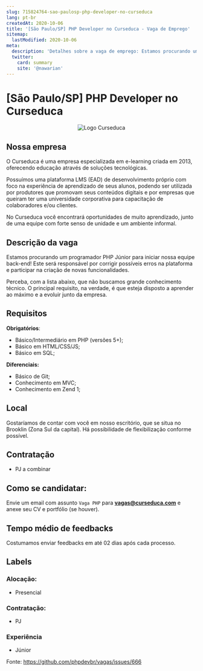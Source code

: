 ```yaml
---
slug: 715824764-sao-paulosp-php-developer-no-curseduca
lang: pt-br
createdAt: 2020-10-06
title: '[São Paulo/SP] PHP Developer no Curseduca - Vaga de Emprego'
sitemap:
  lastModified: 2020-10-06
meta:
  description: 'Detalhes sobre a vaga de emprego: Estamos procurando um programador PHP Júnior para iniciar nossa equipe back-end! Este será responsável por corrigir possíveis erros na plataforma e participar na criação de novas funcionalidades. Perceba, com a lista abaixo, que não buscamos grande conhecimento técnico. O principal requisito, na verdade, é que esteja disposto a aprender ao máximo e a evoluir junto da empresa.'
  twitter:
    card: summary
    site: '@nawarian'
---
```


# [São Paulo/SP] PHP Developer no Curseduca

<p align="center">
<img alt="Logo Curseduca" src="https://user-images.githubusercontent.com/60680170/95210360-cdeee480-07c1-11eb-85b0-e3db444a7249.png" />
</p>

## Nossa empresa

O Curseduca é uma empresa especializada em e-learning criada em 2013, oferecendo educação através de soluções tecnológicas.

Possuímos uma plataforma LMS (EAD) de desenvolvimento próprio com foco na experiência de aprendizado de seus alunos, podendo ser utilizada por produtores que promovam seus conteúdos digitais e por empresas que queiram ter uma universidade corporativa para capacitação de colaboradores e/ou clientes.

No Curseduca você encontrará oportunidades de muito aprendizado, junto de uma equipe com forte senso de unidade e um ambiente informal.

## Descrição da vaga

Estamos procurando um programador PHP Júnior para iniciar nossa equipe back-end! Este será responsável por corrigir possíveis erros na plataforma e participar na criação de novas funcionalidades.

Perceba, com a lista abaixo, que não buscamos grande conhecimento técnico. O principal requisito, na verdade, é que esteja disposto a aprender ao máximo e a evoluir junto da empresa.

## Requisitos

**Obrigatórios**: 

- Básico/Intermediário em PHP (versões 5+);
- Básico em HTML/CSS/JS;
- Básico em SQL;

**Diferenciais:**

- Básico de Git;
- Conhecimento em MVC;
- Conhecimento em Zend 1;

## Local

Gostaríamos de contar com você em nosso escritório, que se situa no Brooklin (Zona Sul da capital). Há possibilidade de flexibilização conforme possível.

## Contratação

- PJ a combinar

## Como se candidatar:

Envie um email com assunto ```Vaga PHP``` para <b>vagas@curseduca.com</b> e anexe seu CV e portfólio (se houver).

## Tempo médio de feedbacks

Costumamos enviar feedbacks em até 02 dias após cada processo.


## Labels

### Alocação:

- Presencial

### Contratação:
- PJ

### Experiência
- Júnior

Fonte: https://github.com/phpdevbr/vagas/issues/666